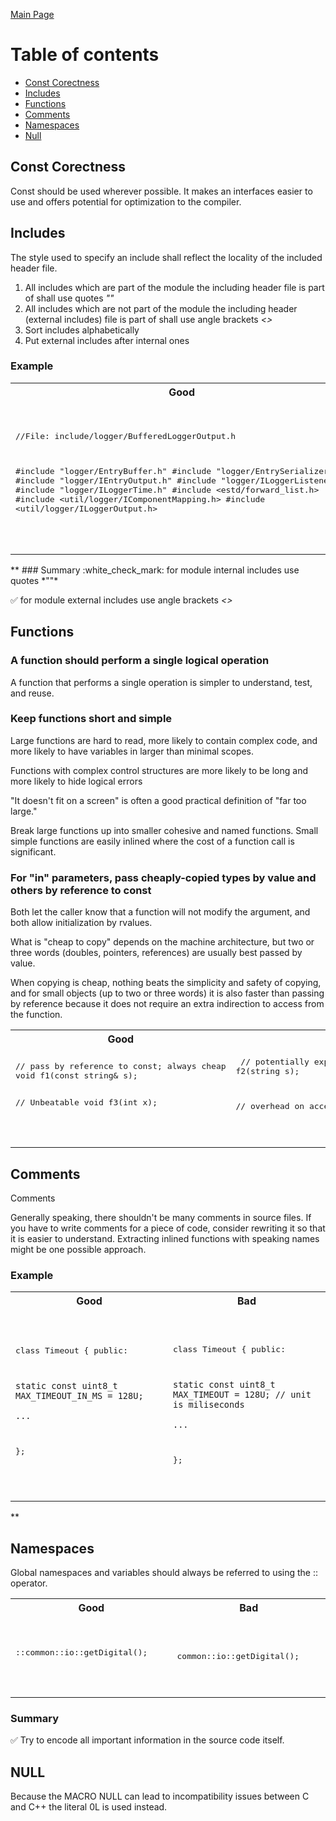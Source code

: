 [Main Page](../README.md)

# Table of contents
* [Const Corectness](#const-corectness)
* [Includes](#includes)
* [Functions](#functions)
* [Comments](#comments)
* [Namespaces](#namespaces)
* [Null](#null)


## Const Corectness
Const should be used wherever possible. It makes an interfaces easier to use and offers potential for optimization to the compiler.

## Includes

The style used to specify an include shall reflect the locality of the included header file.

1. All includes which are part of the module the including header file is part of shall use quotes *""*
2. All includes which are not part of the module the including header (external includes) file is part of shall use angle brackets *<>*
3. Sort includes alphabetically
4. Put external includes after internal ones

### Example
<table>
<tr><th width="400px">Good</th><th width="400px">Bad</th></tr>
<tr><td><pre lang="cpp">

//File: include/logger/BufferedLoggerOutput.h

#include "logger/EntryBuffer.h"
#include "logger/EntrySerializer.h"
#include "logger/IEntryOutput.h"
#include "logger/ILoggerListener.h"
#include "logger/ILoggerTime.h"
#include &lt;estd/forward_list.h&gt;
#include &lt;util/logger/IComponentMapping.h&gt;
#include &lt;util/logger/ILoggerOutput.h&gt;

</pre></td><td><pre lang="cpp">

//File: include/logger/BufferedLoggerOutput.h

#include "estd/forward_list.h"
#include "util/logger/IComponentMapping.h"
#include "util/logger/ILoggerOutput.h"
#include "logger/IEntryOutput.h"
#include "logger/ILoggerListener.h"
#include "logger/ILoggerTime.h"
#include "logger/EntryBuffer.h"
#include "logger/EntrySerializer.h"

</pre></td></tr>
</table>
**
### Summary
:white_check_mark: for module internal includes use quotes *""*

:white_check_mark: for module external includes use angle brackets *<>*

## Functions
### A function should perform a single logical operation
A function that performs a single operation is simpler to understand, test, and reuse.

### Keep functions short and simple
Large functions are hard to read, more likely to contain complex code, and more likely to have variables in larger than minimal scopes. 

Functions with complex control structures are more likely to be long and more likely to hide logical errors

"It doesn't fit on a screen" is often a good practical definition of "far too large." 

Break large functions up into smaller cohesive and named functions. Small simple functions are easily inlined where the cost of a function call is significant.

### For "in" parameters, pass cheaply-copied types by value and others by reference to const
Both let the caller know that a function will not modify the argument, and both allow initialization by rvalues.

What is "cheap to copy" depends on the machine architecture, but two or three words (doubles, pointers, references) are usually best passed by value. 

When copying is cheap, nothing beats the simplicity and safety of copying, and for small objects (up to two or three words) it is also faster than passing by reference because it does not require an extra indirection to access from the function.
<table>
<tr><th width="400px">Good</th><th width="400px">Bad</th></tr>
<tr><td><pre lang="cpp">
// pass by reference to const; always cheap
void f1(const string& s);  

// Unbeatable
void f3(int x);            

</pre></td><td><pre lang="cpp">
// potentially expensive
void f2(string s);         

// overhead on access in f4()
void f4(const int& x);

</pre></td></tr>
</table>

## Comments
Comments

Generally speaking, there shouldn't be many comments in source files. If you have to write comments for a piece of code, consider rewriting it so that it is easier to understand. Extracting inlined functions with speaking names might be one possible approach.

### Example
<table>
<tr><th width="400px">Good</th><th width="400px">Bad</th></tr>
<tr><td><pre lang="cpp">

class Timeout 
{
    public:

    static const uint8_t MAX_TIMEOUT_IN_MS = 128U; 
    
    ...
};

</pre></td><td><pre lang="cpp">

class Timeout 
{
    public:

    static const uint8_t MAX_TIMEOUT = 128U; // unit is miliseconds
    
    ...
};

</pre></td></tr>
</table>
**

## Namespaces
Global namespaces and variables should always be referred to using the :: operator.
<table>
<tr><th width="400px">Good</th><th width="400px">Bad</th></tr>
<tr><td><pre lang="cpp">

::common::io::getDigital();

</pre></td><td><pre lang="cpp">

common::io::getDigital();

</pre></td></tr>
</table>

### Summary
:white_check_mark: Try to encode all important information in the source code itself.

## NULL
Because the MACRO NULL can lead to incompatibility issues between C and C++ the literal 0L is used instead.

